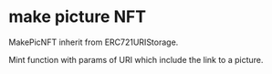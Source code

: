 # make picture NFT

MakePicNFT inherit from ERC721URIStorage.

Mint function with params of URI which include the link to a picture.
